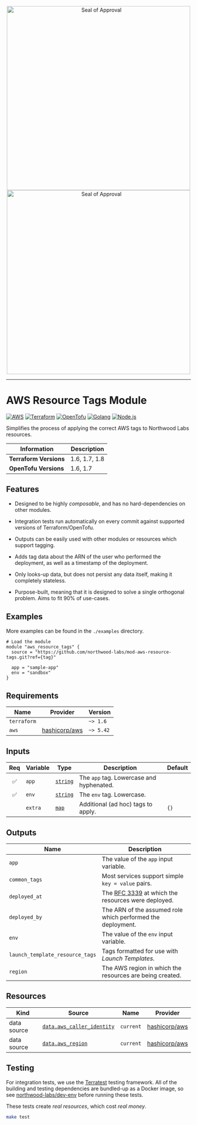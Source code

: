 <div align="center"><img src="https://github.com/northwood-labs/mod-template/raw/main/tofu-modules-lightmode.png#gh-light-mode-only" alt="Seal of Approval" width="500"><img src="https://github.com/northwood-labs/mod-template/raw/main/tofu-modules-darkmode.png#gh-dark-mode-only" alt="Seal of Approval" width="500"><br></div>

---

# AWS Resource Tags Module

[![AWS](https://img.shields.io/badge/AWS-232f3e.svg?logoColor=ffffff&style=for-the-badge&logo=amazonaws)][aws]
[![Terraform](https://img.shields.io/badge/Terraform-623ce4.svg?logoColor=ffffff&style=for-the-badge&logo=terraform)][terraform]
[![OpenTofu](https://img.shields.io/badge/OpenTofu-ffda18.svg?logoColor=171e21&style=for-the-badge&logo=opentofu)][opentofu]
[![Golang](https://img.shields.io/badge/Go-00add8.svg?logoColor=ffffff&style=for-the-badge&logo=go)][golang]
[![Node.js](https://img.shields.io/badge/Node.js-339933.svg?logoColor=ffffff&style=for-the-badge&logo=node.js)][node.js]

Simplifies the process of applying the correct AWS tags to Northwood Labs resources.

| Information            | Description   |
|------------------------|---------------|
| **Terraform Versions** | 1.6, 1.7, 1.8 |
| **OpenTofu Versions**  | 1.6, 1.7      |

## Features

* Designed to be highly _composable_, and has no hard-dependencies on other modules.

* Integration tests run automatically on every commit against supported versions of Terraform/OpenTofu.

* Outputs can be easily used with other modules or resources which support tagging.

* Adds tag data about the ARN of the user who performed the deployment, as well as a timestamp of the deployment.

* Only looks-up data, but does not persist any data itself, making it completely stateless.

* Purpose-built, meaning that it is designed to solve a single orthogonal problem. Aims to fit 90% of use-cases.

## Examples

More examples can be found in the `./examples` directory.

```hcl
# Load the module
module "aws_resource_tags" {
  source = "https://github.com/northwood-labs/mod-aws-resource-tags.git?ref={tag}"

  app = "sample-app"
  env = "sandbox"
}
```

<!-- BEGIN_TF_DOCS -->
## Requirements

| Name | Provider | Version |
|------|----------|---------|
| `terraform` | | `~> 1.6` |
| `aws` | [hashicorp/aws](https://registry.terraform.io/providers/hashicorp/aws/latest/docs) | `~> 5.42` |

## Inputs

| Req | Variable | Type | Description | Default |
|:---:|----------|------|-------------|---------|
| :white_check_mark: | `app` | [`string`](https://opentofu.org/docs/language/expressions/types/) | The `app` tag. Lowercase and hyphenated. |  |
| :white_check_mark: | `env` | [`string`](https://opentofu.org/docs/language/expressions/types/) | The `env` tag. Lowercase. |  |
|  | `extra` | [`map`](https://opentofu.org/docs/language/expressions/types/) | Additional (ad hoc) tags to apply. | `{}` |

## Outputs

| Name | Description |
|------|-------------|
| `app` | The value of the `app` input variable. |
| `common_tags` | Most services support simple `key = value` pairs. |
| `deployed_at` | The [RFC 3339](https://datatracker.ietf.org/doc/html/rfc3339) at which the resources were deployed. |
| `deployed_by` | The ARN of the assumed role which performed the deployment. |
| `env` | The value of the `env` input variable. |
| `launch_template_resource_tags` | Tags formatted for use with _Launch Templates_. |
| `region` | The AWS region in which the resources are being created. |

## Resources

| Kind | Source | Name | Provider |
|------|--------|------|----------|
| data source | [`data.aws_caller_identity`](https://registry.terraform.io/providers/hashicorp/aws/latest/docs/data-sources/caller_identity) | `current` | [hashicorp/aws](https://registry.terraform.io/providers/hashicorp/aws/latest/docs) |
| data source | [`data.aws_region`](https://registry.terraform.io/providers/hashicorp/aws/latest/docs/data-sources/region) | `current` | [hashicorp/aws](https://registry.terraform.io/providers/hashicorp/aws/latest/docs) |
<!-- END_TF_DOCS -->

## Testing

For integration tests, we use the [Terratest](https://github.com/gruntwork-io/terratest) testing framework. All of the building and testing dependencies are bundled-up as a Docker image, so see [northwood-labs/dev-env](https://github.com/northwood-labs/dev-env) before running these tests.

These tests create _real resources_, which cost _real money_.

```bash
make test
```

[aws]: https://aws.amazon.com
[golang]: https://go.dev
[node.js]: https://nodejs.org
[opentofu]: https://opentofu.org
[terraform]: https://developer.hashicorp.com/terraform
